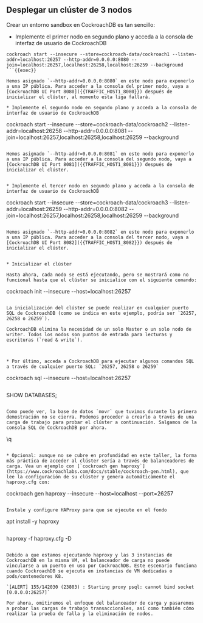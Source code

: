 ## Desplegar un clúster de 3 nodos

Crear un entorno sandbox en CockroachDB es tan sencillo:

* Implemente el primer nodo en segundo plano y acceda a la consola de interfaz de usuario de CockroachDB

```
cockroach start --insecure --store=cockroach-data/cockroach1 --listen-addr=localhost:26257 --http-addr=0.0.0.0:8080 --join=localhost:26257,localhost:26258,localhost:26259 --background
```{{exec}}

Hemos asignado `--http-addr=0.0.0.0:8080` en este nodo para exponerlo a una IP pública. Para acceder a la consola del primer nodo, vaya a [CockroachDB UI Port 8080]({{TRAFFIC_HOST1_8080}}) después de inicializar el clúster, al momento esta liga fallará.

* Implemente el segundo nodo en segundo plano y acceda a la consola de interfaz de usuario de CockroachDB

```
cockroach start --insecure --store=cockroach-data/cockroach2 --listen-addr=localhost:26258 --http-addr=0.0.0.0:8081 --join=localhost:26257,localhost:26258,localhost:26259 --background
```{{exec}}

Hemos asignado `--http-addr=0.0.0.0:8081` en este nodo para exponerlo a una IP pública. Para acceder a la consola del segundo nodo, vaya a [CockroachDB UI Port 8081]({{TRAFFIC_HOST1_8081}}) después de inicializar el clúster.


* Implemente el tercer nodo en segundo plano y acceda a la consola de interfaz de usuario de CockroachDB

```
cockroach start --insecure --store=cockroach-data/cockroach3 --listen-addr=localhost:26259 --http-addr=0.0.0.0:8082 --join=localhost:26257,localhost:26258,localhost:26259 --background
```{{exec}}

Hemos asignado `--http-addr=0.0.0.0:8082` en este nodo para exponerlo a una IP pública. Para acceder a la consola del tercer nodo, vaya a [CockroachDB UI Port 8082]({{TRAFFIC_HOST1_8082}}) después de inicializar el clúster.


* Inicializar el clúster

Hasta ahora, cada nodo se está ejecutando, pero se mostrará como no funcional hasta que el clúster se inicialice con el siguiente comando:

```
cockroach init --insecure --host=localhost:26257
```{{exec}}

La inicialización del clúster se puede realizar en cualquier puerto SQL de CockroachDB (como se indica en este ejemplo, podría ser `26257, 26258 o 26259`).

CockroachDB elimina la necesidad de un solo Master o un solo nodo de writer. Todos los nodos son puntos de entrada para lecturas y escrituras (`read & write`).



* Por último, acceda a CockroachDB para ejecutar algunos comandos SQL a través de cualquier puerto SQL: `26257, 26258 o 26259`

```
cockroach sql --insecure --host=localhost:26257
```{{exec}}

```
SHOW DATABASES;
```{{exec}}

Como puede ver, la base de datos `movr` que tuvimos durante la primera demostración no se cierra. Podemos proceder a crearlo a través de una carga de trabajo para probar el clúster a continuación. Salgamos de la consola SQL de CockroachDB por ahora.
```
\q
```{{exec}}

* Opcional: aunque no se cubre en profundidad en este taller, la forma más práctica de acceder al clúster sería a través de balanceadores de carga. Vea un ejemplo con [`cockroach gen haproxy`](https://www.cockroachlabs.com/docs/stable/cockroach-gen.html), que lee la configuración de su clúster y genera automáticamente el haproxy.cfg con:
```
cockroach gen haproxy --insecure --host=localhost --port=26257
```{{exec}}

Instale y configure HAProxy para que se ejecute en el fondo

```
apt install -y haproxy
```{{exec}}

```
haproxy -f haproxy.cfg -D
```{{exec}}

Debido a que estamos ejecutando haproxy y las 3 instancias de CockroachDB en la misma VM, el balanceador de carga no puede vincularse a un puerto en uso por CockroachDB. Este escenario funciona cuando CockroachDB se ejecuta en instancias de VM dedicadas o pods/contenedores K8.

`[ALERT] 155/142030 (23803) : Starting proxy psql: cannot bind socket [0.0.0.0:26257]`

Por ahora, omitiremos el enfoque del balanceador de carga y pasaremos a probar las cargas de trabajo transaccionales, así como también cómo realizar la prueba de falla y la eliminación de nodos.